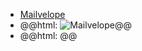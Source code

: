 - [Mailvelope](https://mailvelope.com/)
- @@html: <img src="https://mailvelope.com/img/Mailvelope/hero_illustration.svg" alt="Mailvelope"/>@@
- @@html: @@